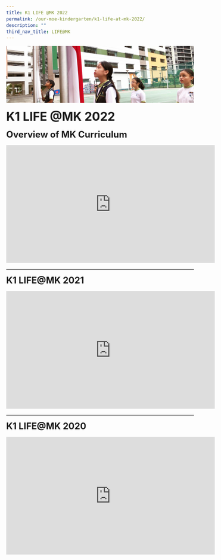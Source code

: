```yaml
---
title: K1 LIFE @MK 2022
permalink: /our-moe-kindergarten/k1-life-at-mk-2022/
description: ""
third_nav_title: LIFE@MK
---
```


![](/images/sub-banner.jpg)

**<font size=6>K1 LIFE @MK 2022</font>**

**<font size=5>Overview of MK Curriculum</font>**

<iframe width="560" height="315" src="https://www.youtube.com/embed/OSeG-Qa0R2w" title="2022 LIFE@MK" frameborder="0" allow="accelerometer; autoplay; clipboard-write; encrypted-media; gyroscope; picture-in-picture" allowfullscreen></iframe>

------


**<font size=5>K1 LIFE@MK 2021</font>**

<iframe width="560" height="315" src="https://www.youtube.com/embed/V8h0J1D3-fk" title="K1 LIFE@MK 2021 : Overview of MK Curriculum" frameborder="0" allow="accelerometer; autoplay; clipboard-write; encrypted-media; gyroscope; picture-in-picture" allowfullscreen></iframe>

-------

**<font size=5>K1 LIFE@MK 2020</font>**

<iframe width="560" height="315" src="https://www.youtube.com/embed/PBGngJHasN4" title="K1 Life@MK 2020" frameborder="0" allow="accelerometer; autoplay; clipboard-write; encrypted-media; gyroscope; picture-in-picture" allowfullscreen></iframe>

